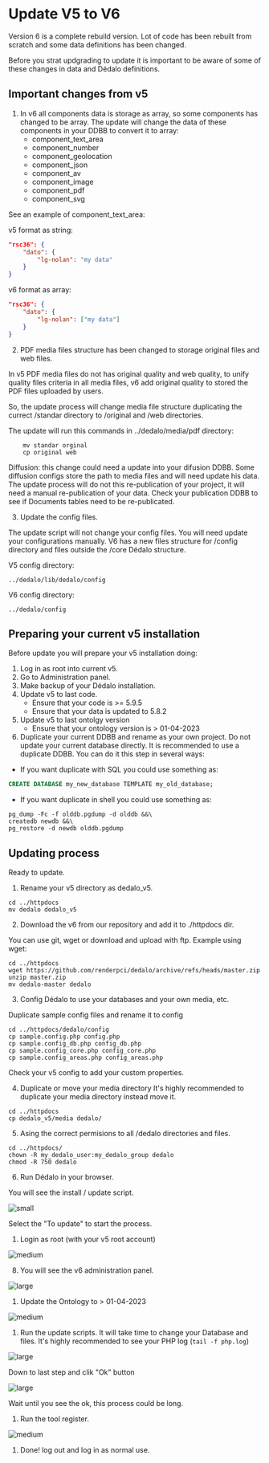 <link rel="stylesheet" href="docs.css">
<link rel="stylesheet" href="update.css">

# Update V5 to V6

Version 6 is a complete rebuild version. Lot of code has been rebuilt from scratch and some data definitions has been changed.

Before you strat updgrading to update it is important to be aware of some of these changes in data and Dédalo definitions.

## Important changes from v5

1. In v6 all components data is storage as array, so some components has changed to be array. The update will change the data of these components in your DDBB to convert it to array:
	* component_text_area
	* component_number
	* component_geolocation
	* component_json
	* component_av
	* component_image
	* component_pdf
	* component_svg

See an example of component_text_area:

v5 format as string:

```json
"rsc36": {
	"dato": {
		"lg-nolan": "my data"
	}
}
```

v6 format as array:

```json
"rsc36": {
	"dato": {
		"lg-nolan": ["my data"]
	}
}
```

2. PDF media files structure has been changed to storage original files and web files.

In v5 PDF media files do not has original quality and web quality, to unify quality files criteria in all media files, v6 add original quality to stored the PDF files uploaded by users.

So, the update process will change media file structure duplicating the currect /standar directory to /original and /web directories.

The update will run this commands in ../dedalo/media/pdf directory:

```shell
	mv standar orginal
	cp original web
```

Diffusion: this change could need a update into your difusion DDBB. Some diffusion configs store the path to media files and will need update his data. The update process will do not this re-publication of your project, it will need a manual re-publication of your data. Check your publication DDBB to see if Documents tables need to be re-publicated.

3. Update the config files.

The update script will not change your config files. You will need update your configurations manually.
V6 has a new files structure for /config directory and files outside the /core Dédalo structure.

V5 config directory:

```shell
../dedalo/lib/dedalo/config
```

V6 config directory:

```shell
../dedalo/config
```

## Preparing your current v5 installation

Before update you will prepare your v5 installation doing:

1. Log in as root into current v5.
2. Go to Administration panel.
3. Make backup of your Dédalo installation.
4. Update v5 to last code.
	* Ensure that your code is >= 5.9.5
	* Ensure that your data is updated to 5.8.2
5. Update v5 to last ontolgy version
	* Ensure that your ontology version is > 01-04-2023
6. Duplicate your current DDBB and rename as your own project. Do not update your current database directly. It is recommended to use a duplicate DDBB. You can do it this step in several ways:

* If you want duplicate with SQL you could use something as:

```sql
CREATE DATABASE my_new_database TEMPLATE my_old_database;
```

* If you want duplicate in shell you could use something as:

```shell
pg_dump -Fc -f olddb.pgdump -d olddb &&\
createdb newdb &&\
pg_restore -d newdb olddb.pgdump
```

## Updating process

Ready to update.

1. Rename your v5 directory as dedalo_v5.

```shell
cd ../httpdocs
mv dedalo dedalo_v5
```

2. Download the v6 from our repository and add it to ./httpdocs dir.

You can use git, wget or download and upload with ftp.
Example using wget:

```shell
cd ../httpdocs
wget https://github.com/renderpci/dedalo/archive/refs/heads/master.zip
unzip master.zip
mv dedalo-master dedalo
```

3. Config Dédalo to use your databases and your own media, etc.

Duplicate sample config files and rename it to config

```shell
cd ../httpdocs/dedalo/config
cp sample.config.php config.php
cp sample.config_db.php config_db.php
cp sample.config_core.php config_core.php
cp sample.config_areas.php config_areas.php
```

Check your v5 config to add your custom properties.

4. Duplicate or move your media directory
	It's highly recommended to duplicate your media directory instead move it.

```shell
cd ../httpdocs
cp dedalo_v5/media dedalo/
```

5. Asing the correct permisions to all /dedalo directories and files.

```shell
cd ../httpdocs/
chown -R my_dedalo_user:my_dedalo_group dedalo
chmod -R 750 dedalo
```

6. Run Dédalo in your browser.

You will see the install / update script.

![small](assets/20230403_172538_to_update.png)

Select the "To update" to start the process.

1. Login as root (with your v5 root account)

![medium](assets/20230402_150947_login.png)

8. You will see the v6 administration panel.

![large](assets/20230403_171028_admin_panel.png)

1. Update the Ontology to > 01-04-2023

![medium](assets/20230403_171133_ontology_update.png)

1. Run the update scripts. It will take time to change your Database and files. It's highly recommended to see your PHP log (`tail -f php.log`)

![large](assets/20230403_171233_update_data.png)

Down to last step and clik "Ok" button

![large](assets/20230403_171425_update_data2.png)

Wait until you see the ok, this process could be long.

1. Run the tool register.

![medium](assets/20230403_172746_register_tools.png)

1. Done! log out and log in as normal use.

